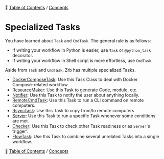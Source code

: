 🔖 [Table of Contents](../../README.md) / [Concepts](../README.md)

# Specialized Tasks

You have learned about `Task` and `CmdTask`. The general rule is as follows:

- If writing your workflow in Python is easier, use `Task` or `@python_task` decorator.
- If writing your workflow in Shell script is more effortless, use `CmdTask`.

Aside from `Task` and `CmdTask`, Zrb has multiple specialized Tasks.


- [DockerComposeTask](docker-compose-task.md): Use this Task Class to deal with Docker Compose-related workflow.
- [ResourceMaker](resource-maker.md): Use this Task to generate Code, module, etc.
- [Notifier](notifider.md): Use this Task to notify the user about anything locally.
- [RemoteCmdTask](remote-cmd-task.md): Use this Task to run a CLI command on remote computers.
- [RsyncTask](rsync-task.md): Use this Task to copy from/to remote computers.
- [Server](server.md): Use this Task to run a specific Task whenever some conditions are met.
- [Checker](checker.md): Use this Task to check other Task readiness or as `Server`'s trigger'.
- [FlowTask](flow-task.md): Use this Task to combine several unrelated Tasks into a single workflow.

🔖 [Table of Contents](../../README.md) / [Concepts](../README.md)
